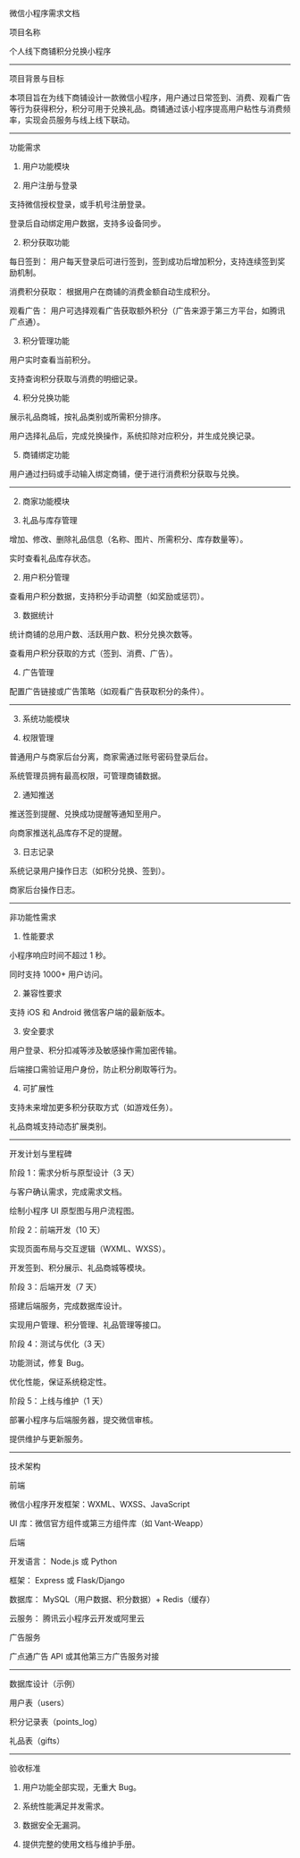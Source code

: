 微信小程序需求文档

项目名称

个人线下商铺积分兑换小程序


---

项目背景与目标

本项目旨在为线下商铺设计一款微信小程序，用户通过日常签到、消费、观看广告等行为获得积分，积分可用于兑换礼品。商铺通过该小程序提高用户粘性与消费频率，实现会员服务与线上线下联动。


---

功能需求

1. 用户功能模块

1. 用户注册与登录

支持微信授权登录，或手机号注册登录。

登录后自动绑定用户数据，支持多设备同步。



2. 积分获取功能

每日签到： 用户每天登录后可进行签到，签到成功后增加积分，支持连续签到奖励机制。

消费积分获取： 根据用户在商铺的消费金额自动生成积分。

观看广告： 用户可选择观看广告获取额外积分（广告来源于第三方平台，如腾讯广点通）。



3. 积分管理功能

用户实时查看当前积分。

支持查询积分获取与消费的明细记录。



4. 积分兑换功能

展示礼品商城，按礼品类别或所需积分排序。

用户选择礼品后，完成兑换操作，系统扣除对应积分，并生成兑换记录。



5. 商铺绑定功能

用户通过扫码或手动输入绑定商铺，便于进行消费积分获取与兑换。





---

2. 商家功能模块

1. 礼品与库存管理

增加、修改、删除礼品信息（名称、图片、所需积分、库存数量等）。

实时查看礼品库存状态。



2. 用户积分管理

查看用户积分数据，支持积分手动调整（如奖励或惩罚）。



3. 数据统计

统计商铺的总用户数、活跃用户数、积分兑换次数等。

查看用户积分获取的方式（签到、消费、广告）。



4. 广告管理

配置广告链接或广告策略（如观看广告获取积分的条件）。





---

3. 系统功能模块

1. 权限管理

普通用户与商家后台分离，商家需通过账号密码登录后台。

系统管理员拥有最高权限，可管理商铺数据。



2. 通知推送

推送签到提醒、兑换成功提醒等通知至用户。

向商家推送礼品库存不足的提醒。



3. 日志记录

系统记录用户操作日志（如积分兑换、签到）。

商家后台操作日志。





---

非功能性需求

1. 性能要求

小程序响应时间不超过 1 秒。

同时支持 1000+ 用户访问。



2. 兼容性要求

支持 iOS 和 Android 微信客户端的最新版本。



3. 安全要求

用户登录、积分扣减等涉及敏感操作需加密传输。

后端接口需验证用户身份，防止积分刷取等行为。



4. 可扩展性

支持未来增加更多积分获取方式（如游戏任务）。

礼品商城支持动态扩展类别。





---

开发计划与里程碑

阶段 1：需求分析与原型设计（3 天）

与客户确认需求，完成需求文档。

绘制小程序 UI 原型图与用户流程图。


阶段 2：前端开发（10 天）

实现页面布局与交互逻辑（WXML、WXSS）。

开发签到、积分展示、礼品商城等模块。


阶段 3：后端开发（7 天）

搭建后端服务，完成数据库设计。

实现用户管理、积分管理、礼品管理等接口。


阶段 4：测试与优化（3 天）

功能测试，修复 Bug。

优化性能，保证系统稳定性。


阶段 5：上线与维护（1 天）

部署小程序与后端服务器，提交微信审核。

提供维护与更新服务。



---

技术架构

前端

微信小程序开发框架：WXML、WXSS、JavaScript

UI 库：微信官方组件或第三方组件库（如 Vant-Weapp）


后端

开发语言： Node.js 或 Python

框架： Express 或 Flask/Django

数据库： MySQL（用户数据、积分数据）+ Redis（缓存）

云服务： 腾讯云小程序云开发或阿里云


广告服务

广点通广告 API 或其他第三方广告服务对接



---

数据库设计（示例）

用户表（users）

积分记录表（points_log）

礼品表（gifts）


---

验收标准

1. 用户功能全部实现，无重大 Bug。


2. 系统性能满足并发需求。


3. 数据安全无漏洞。


4. 提供完整的使用文档与维护手册。
